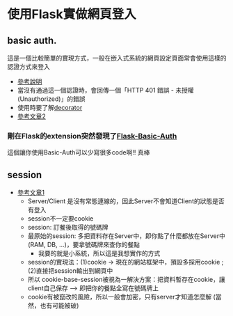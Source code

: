 # 使用Flask實做網頁登入

## basic auth.
這是一個比較簡單的實現方式，一般在嵌入式系統的網頁設定頁面常會使用這樣的認證方式來登入

- [參考說明](https://zh.wikipedia.org/wiki/HTTP%E5%9F%BA%E6%9C%AC%E8%AE%A4%E8%AF%81)
- 當沒有通過這一個認證時，會回傳一個「HTTP 401 錯誤 - 未授權 (Unauthorized)」的錯誤
- 使用時要了解[decorator](https://realpython.com/primer-on-python-decorators/#simple-decorators)
- [參考文章2](https://medium.com/origino/user-authentication-2d7d8d08e108)

### 剛在Flask的extension突然發現了[Flask-Basic-Auth](https://flask-basicauth.readthedocs.io/en/latest/)
這個讓你使用Basic-Auth可以少寫很多code啊!! 真棒



## session
- [參考文章1](http://fred-zone.blogspot.com/2014/01/web-session.html)
  - Server/Client 是沒有常態連線的，因此Server不會知道Client的狀態是否有登入
  - session不一定要cookie
  - session: 訂餐後取得的號碼牌
  - 最原始的session: 多把資料存在Server中，即你點了什麼都放在Server中(RAM, DB, ...)，要拿號碼牌來查你的餐點
    - 我要的就是小系統，所以這是我想實作的方式
  - session的實現法：(1)cookie -> 現在的網站框架中，預設多採用cookie ; (2)直接把session輸出到網頁中
  - 所以 cookie-base-session被視為一解決方案：把資料暫存在cookie，讓client自己保存 --> 即把你的餐點全寫在號碼牌上
  - cookie有被竄改的風險，所以一般會加密，只有server才知道怎麼解 (當然，也有可能被破)


